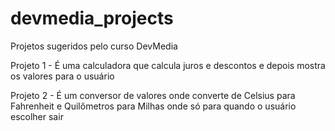 # devmedia_projects
Projetos sugeridos pelo curso DevMedia

Projeto 1 - É uma calculadora que calcula juros e descontos e depois mostra os valores para o usuário

Projeto 2 - É um conversor de valores onde converte de Celsius para Fahrenheit e Quilômetros para Milhas onde só para quando o usuário escolher sair
